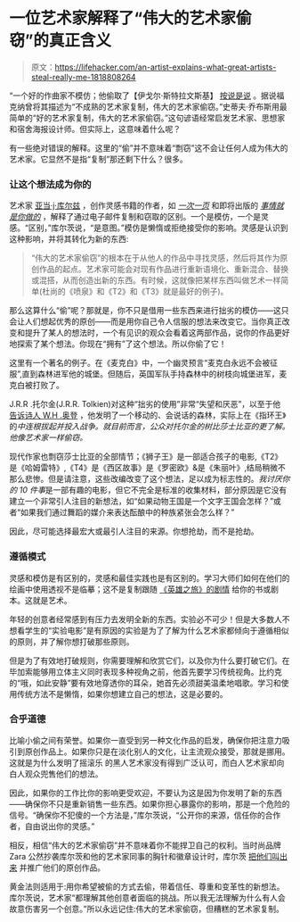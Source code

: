 # 一位艺术家解释了“伟大的艺术家偷窃”的真正含义

> 原文：<https://lifehacker.com/an-artist-explains-what-great-artists-steal-really-me-1818808264>

“一个好的作曲家不模仿；他偷取了【伊戈尔·斯特拉文斯基】 [按说是说](https://quoteinvestigator.com/2013/03/06/artists-steal/) 。据说福克纳曾将其描述为“不成熟的艺术家复制，伟大的艺术家偷窃。”史蒂夫·乔布斯用最简单的“好的艺术家复制，伟大的艺术家偷窃。”这句谚语经常启发艺术家、思想家和宿舍海报设计师。但实际上，这意味着什么呢？ 



有一些绝对错误的解释。这里的“偷”并不意味着“剽窃”这不会让任何人成为伟大的艺术家。它显然不是指“复制”那还剩下什么？很多。

### 让这个想法成为你的

艺术家 [亚当·j·库尔兹](http://www.adamjkurtz.com/) ，创作灵感书籍的作者，如 [*一次一页*](https://www.amazon.com/Page-Time-Daily-Creative-Companion/dp/0399167358/ref=asap_bc?asc_campaign=InlineText&asc_refurl=https://lifehacker.com/an-artist-explains-what-great-artists-steal-really-me-1818808264&asc_source=&ie=UTF8&tag=kinjalifehackerlink-20) 和即将出版的 [*事情就是你做的*](https://www.amazon.com/Things-Are-What-Make-Them/dp/0143131516?asc_campaign=InlineText&asc_refurl=https://lifehacker.com/an-artist-explains-what-great-artists-steal-really-me-1818808264&asc_source=&tag=kinjalifehackerlink-20) ，解释了通过电子邮件复制和窃取的区别。一个是模仿，一个是灵感。“区别，”库尔茨说，“是意图。”模仿是懒惰或拒绝接受你的影响。灵感是认识到这种影响，并将其转化为新的东西:

> “伟大的艺术家偷窃”的根本在于从他人的作品中寻找灵感，然后将其作为原创作品的起点。艺术家可能会对现有作品进行重新语境化、重新混合、替换或混搭，从而创造出新的东西。有时候，这就像把某样东西叫做艺术一样简单(杜尚的《喷泉》和《T2》和《T3》就是最好的例子)。

那么这算什么“偷”呢？那就是，你不只是借用一些东西来进行拙劣的模仿——这只会让人们想起优秀的原创——而是用你自己令人信服的想法来改变它。当你真正改变和提升了某人的想法时，一个有见识的观众会看着这两部作品，说你的作品更好地探索了某个想法。你现在“拥有”了这个想法。所以你偷了它！

这里有一个著名的例子。在《麦克白》中，一个幽灵预言“麦克白永远不会被征服”,直到森林进军他的城堡。但随后，英国军队手持森林中的树枝向城堡进军，麦克白被打败了。

J.R.R .托尔金(J.R.R. Tolkien)对这种“拙劣的使用”非常“失望和厌恶”，以至于他 [告诉诗人 W.H .奥登](http://www.tolkienestate.com/en/writing/letters/letter-163-to-wh-auden.html) ，他发明了一个移动的、会说话的森林，实际上在《指环王》的*中连根拔起并投入战争。就目前而言，公众对托尔金的树比莎士比亚的更了解。他像艺术家一样偷窃。*

现代作家也剽窃莎士比亚的全部情节；《狮子王》是一部适合孩子的电影,《T2》是《哈姆雷特》,《T4》是《西区故事》是《罗密欧》&是《朱丽叶》,结局稍微不那么悲惨。但是请注意，这些改编改变了这个想法，足以成为标志性的。*我讨厌你的 10 件事*是一部有趣的电影，但它不完全是标准的收集材料，部分原因是它没有建立一个非常引人注目的新想法，如“如果动物王国是一个文字王国会怎样？”或者“如果我们通过舞蹈的媒介来表达酝酿中的种族紧张会怎么样？”

因此，尽可能选择最宏大或最引人注目的来源。你想抢劫，而不是抢劫。

### 遵循模式

灵感和模仿是有区别的，灵感和最佳实践也是有区别的。学习大师们如何在他们的绘画中使用透视不是临摹；这不是复制跟随 [《英雄之旅》的剧情](https://sploid.gizmodo.com/the-12-steps-that-basically-every-hero-in-a-movie-goes-1734258433) 给你的书或剧本。这就是艺术。

年轻的创意者经常感到有压力去发明全新的东西。实验必不可少！但是大多数人不想看学生的“实验电影”是有原因的实验是为了了解为什么艺术家都倾向于遵循相似的原则，并了解你想打破那些原则。

但是为了有效地打破规则，你需要理解和欣赏它们，以及你为什么要打破它们。在毕加索能够用立体主义同时表现多种视角之前，他首先要学习传统视角。比约克的“哦，如此安静”要有效地穿透你的耳朵，她首先必须甜美温柔地唱歌。学习和使用传统方法不是懒惰，如果你想建立自己的想法，这是必要的。

### 合乎道德

比喻小偷之间有荣誉。如果你一直受到另一种文化作品的启发，确保你把注意力吸引到原创作品上。如果你只是在淡化别人的文化，让主流观众接受，那就是挪用。这就是为什么发明了摇滚乐 的黑人艺术家没有得到广泛认可，而白人艺术家却向白人观众兜售他们的想法。

因此，如果你的工作比你的影响更受欢迎，不要认为这是因为你发明了新的东西——确保你不只是重新销售一些东西。如果你担心暴露你的影响，那是一个危险的信号。“确保你不犯傻的一个方法是，”库尔茨说，“公开你的来源，信任你的合作者，自由说出你的灵感。”

相反，相信“伟大的艺术家偷窃”并不意味着你不能捍卫自己的权利。当时尚品牌 Zara 公然抄袭库尔茨和他的艺术家同事的胸针和徽章设计时，库尔茨 [把他们叫出来](http://shoparttheft.com/) 并推广他们的原创作品。

黄金法则适用于:用你希望被偷的方式去偷，带着信任、尊重和变革性的新想法。库尔茨说，艺术家“都理解其他创意者面临的挑战。所以我无法理解为什么有人会故意伤害另一个创意。”所以永远记住:伟大的艺术家偷窃，但糟糕的艺术家复制。